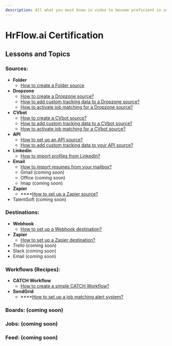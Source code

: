 ```yaml
---
description: All what you must know in video to become proficient in using HrFlow.ai
---
```


# HrFlow.ai Certification

## Lessons and Topics

### Sources: 

* **Folder**
  * [How to create a Folder source](https://youtu.be/uYkci2I24Gc) 
* **Dropzone**
  * [How to create a Dropzone source?](https://youtu.be/8ee2Z4AIEr4)
  * [How to add custom tracking data to a Dropzone source?](https://youtu.be/Mjm2xPQQSEs)
  * [How to activate job matching for a Dropzone source?](https://youtu.be/JwHZ2mu3Fak)
* **CVbot** 
  * [How to create a CVbot source?](https://youtu.be/wCHj04RyZ-o)
  * [How to add custom tracking data to a CVbot source?](https://youtu.be/t9VHI7PXMl8)
  * [How to activate job matching for a CVbot source?](https://youtu.be/8zOIo2NDjw0)
* **API**
  * [How to set up an API source?](https://youtu.be/cG8wI64_gXE)
  * [How to add custom tracking data to your API source?](https://youtu.be/__4TLDGEJKQ)
* **Linkedin**
  * [How to import profiles from LinkedIn?](https://youtu.be/Vt_ENh6IoBA)
* **Email**
  * [How to import resumes from your mailbox?](https://youtu.be/VKHxYgcF1qs)
  * Gmail \(coming soon\)
  * Office \(coming soon\)
  * Imap \(coming soon\)
* **Zapier**
  * \*\*\*\*[How to set up a Zapier source?](https://youtu.be/FHBQOSM74NY)
* TalentSoft \(coming soon\)

### Destinations:

* **Webhook**
  * [How to set up a Webhook destination?](https://youtu.be/HK0PnRHKxFU)
* **Zapier**
  * [How to set up a Zapier destination?](https://youtu.be/DiD-hmr-5UI)
* Trello \(coming soon\)
* Slack \(coming soon\)
* Email \(coming soon\)

### Workflows \(Recipes\):

* **CATCH Workflow**
  * [How to create a simple CATCH Workflow?](https://youtu.be/yNBsofYU5s8)
* **SendGrid**
  * \*\*\*\*[How to set up a job matching alert system?](https://youtu.be/pJjGBLfle1c)

### Boards: \(coming soon\)

### Jobs: \(coming soon\)

### Feed: \(coming soon\)

